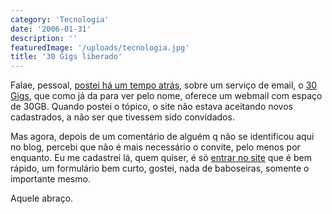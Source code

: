 ```yaml
---
category: 'Tecnologia'
date: '2006-01-31'
description: ''
featuredImage: '/uploads/tecnologia.jpg'
title: '30 Gigs liberado'
---
```


Falae, pessoal, [postei há um tempo atrás](/30gigscom), sobre um serviço de email, o [30 Gigs](http://www.30gigs.com), que como já da para ver pelo nome, oferece um webmail com espaço de 30GB. Quando postei o tópico, o site não estava aceitando novos cadastrados, a não ser que tivessem sido convidados.

Mas agora, depois de um comentário de alguém q não se identificou aqui no blog, percebi que não é mais necessário o convite, pelo menos por enquanto. Eu me cadastrei lá, quem quiser, é só [entrar no site](http://www.30gigs.com/accept/140083/ebdde3b84534a3e30941de344441d08c) que é bem rápido, um formulário bem curto, gostei, nada de baboseiras, somente o importante mesmo.

Aquele abraço.

